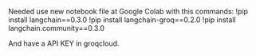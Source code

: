 Needed use new notebook file at Google Colab with this commands:
!pip install langchain==0.3.0
!pip install langchain-groq==0.2.0
!pip install langchain.community==0.3.0

And have a API KEY in groqcloud.

